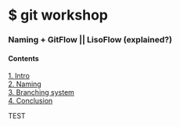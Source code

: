 # $ git workshop  

### Naming + GitFlow || LisoFlow (explained?)

#### Contents  
[1. Intro](./intro.md)  
[2. Naming](./naming.md)  
[3. Branching system](./branching.md)  
[4. Conclusion](./conclusion.md)  

TEST

